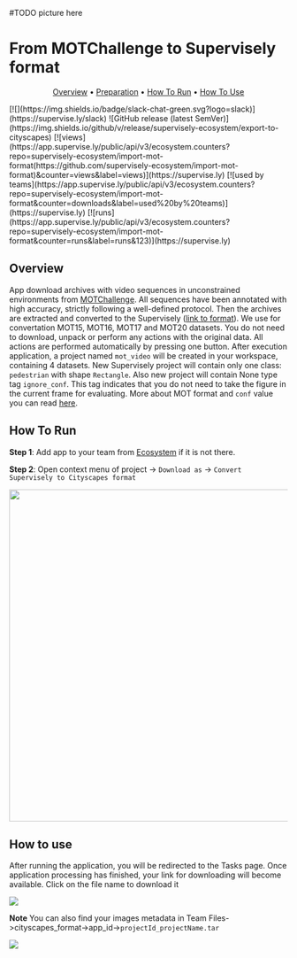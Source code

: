 #TODO picture here


# From MOTChallenge to Supervisely format


<p align="center">
  <a href="#Overview">Overview</a> •
  <a href="#Preparation">Preparation</a> •
  <a href="#How-To-Run">How To Run</a> •
  <a href="#How-To-Use">How To Use</a>
</p>
[![](https://img.shields.io/badge/slack-chat-green.svg?logo=slack)](https://supervise.ly/slack)
![GitHub release (latest SemVer)](https://img.shields.io/github/v/release/supervisely-ecosystem/export-to-cityscapes)
[![views](https://app.supervise.ly/public/api/v3/ecosystem.counters?repo=supervisely-ecosystem/import-mot-format(https://github.com/supervisely-ecosystem/import-mot-format)&counter=views&label=views)](https://supervise.ly)
[![used by teams](https://app.supervise.ly/public/api/v3/ecosystem.counters?repo=supervisely-ecosystem/import-mot-format&counter=downloads&label=used%20by%20teams)](https://supervise.ly)
[![runs](https://app.supervise.ly/public/api/v3/ecosystem.counters?repo=supervisely-ecosystem/import-mot-format&counter=runs&label=runs&123)](https://supervise.ly)

</div>

## Overview

App download archives with video sequences in unconstrained environments from [MOTChallenge](https://motchallenge.net/). All sequences have been annotated with high accuracy, strictly following a well-defined protocol. Then the archives are extracted and converted to the Supervisely ([link to format](https://docs.supervise.ly/data-organization/00_ann_format_navi)). We use for convertation MOT15, MOT16, MOT17 and MOT20 datasets. You do not need to download, unpack or perform any actions with the original data. All actions are performed automatically by pressing one button. After execution application, a project named `mot_video` will be created in your workspace, containing 4 datasets. New Supervisely project will contain only one class: `pedestrian` with shape `Rectangle`. Also new project will contain None type tag `ignore_conf`. This tag indicates that you do not need to take the figure in the current frame for evaluating. More about MOT format and `conf` value you can read [here](https://motchallenge.net/instructions/).



## How To Run 
**Step 1**: Add app to your team from [Ecosystem](https://ecosystem.supervise.ly/apps/convert-supervisely-to-cityscapes-format) if it is not there.

**Step 2**: Open context menu of project -> `Download as` -> `Convert Supervisely to Cityscapes format` 

<img src="https://i.imgur.com/XKDjlu3.png" width="600px"/>


## How to use
After running the application, you will be redirected to the Tasks page. Once application processing has finished, your link for downloading will become available. Click on the file name to download it

<img src="https://i.imgur.com/4AB2hgH.png"/>

**Note** You can also find your images metadata in Team Files->cityscapes_format->app_id->`projectId_projectName.tar`

<img src="https://i.imgur.com/VxbXPJj.png"/>
